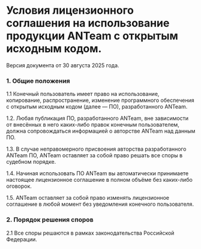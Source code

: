# Условия лицензионного соглашения на использование продукции ANTeam с открытым исходным кодом.
Версия документа от 30 августа 2025 года.

### 1. Общие положения
1.1 Конечный пользователь имеет право на использование, копирование, распространение, изменение программного обеспечения с открытым исходным кодом (далее — ПО),
разработанного ANTeam.

1.2. Любая публикация ПО, разработанного ANTeam, вне зависимости от внесённых в него каких-либо правок конечным пользователем, должна сопровождаться информацией о авторстве ANTeam над данным ПО.

1.3. В случае неправомерного присвоения авторства разработанного ANTeam ПО, ANTeam оставляет за собой право решать все споры в судебном порядке.

1.4. Начиная использовать ПО ANTeam вы автоматически принимаете настоящее лицензионное соглашение в полном объёме без каких-либо оговорок.

1.5. ANTeam оставляет за собой право изменять лицензионное соглашение в любой момент без уведомления конечного пользователя.

### 2. Порядок решения споров
2.1 Все споры решаются в рамках законодательства Российской Федерации.
